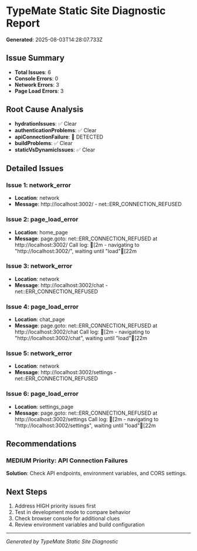 # TypeMate Static Site Diagnostic Report
**Generated**: 2025-08-03T14:28:07.733Z

## Issue Summary
- **Total Issues**: 6
- **Console Errors**: 0
- **Network Errors**: 3
- **Page Load Errors**: 3

## Root Cause Analysis
- **hydrationIssues**: ✅ Clear
- **authenticationProblems**: ✅ Clear
- **apiConnectionFailure**: 🚨 DETECTED
- **buildProblems**: ✅ Clear
- **staticVsDynamicIssues**: ✅ Clear

## Detailed Issues

### Issue 1: network_error
- **Location**: network
- **Message**: http://localhost:3002/ - net::ERR_CONNECTION_REFUSED


### Issue 2: page_load_error
- **Location**: home_page
- **Message**: page.goto: net::ERR_CONNECTION_REFUSED at http://localhost:3002/
Call log:
[2m  - navigating to "http://localhost:3002/", waiting until "load"[22m



### Issue 3: network_error
- **Location**: network
- **Message**: http://localhost:3002/chat - net::ERR_CONNECTION_REFUSED


### Issue 4: page_load_error
- **Location**: chat_page
- **Message**: page.goto: net::ERR_CONNECTION_REFUSED at http://localhost:3002/chat
Call log:
[2m  - navigating to "http://localhost:3002/chat", waiting until "load"[22m



### Issue 5: network_error
- **Location**: network
- **Message**: http://localhost:3002/settings - net::ERR_CONNECTION_REFUSED


### Issue 6: page_load_error
- **Location**: settings_page
- **Message**: page.goto: net::ERR_CONNECTION_REFUSED at http://localhost:3002/settings
Call log:
[2m  - navigating to "http://localhost:3002/settings", waiting until "load"[22m



## Recommendations

### MEDIUM Priority: API Connection Failures
**Solution**: Check API endpoints, environment variables, and CORS settings.


## Next Steps
1. Address HIGH priority issues first
2. Test in development mode to compare behavior
3. Check browser console for additional clues
4. Review environment variables and build configuration

---
*Generated by TypeMate Static Site Diagnostic*
